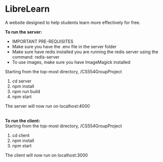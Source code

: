 # LibreLearn
A website designed to help students learn more effectively for free.

**To run the server:**
* IMPORTANT PRE-REQUISITES 
* Make sure you have the .env file in the server folder
* Make sure have redis installed you are running the redis server using the command: redis-server
* To use images, make sure you have ImageMagick installed

Starting from the top-most directory, /CS554GroupProject

1. cd server 
2. npm install
3. npm run build
4. npm start

The server will now run on localhost:4000
<br>
<br>

**To run the client:**
<br>
Starting from the top-most directory, /CS554GroupProject
1. cd client
2. npm install
3. npm start

The client will now run on localhost:3000


